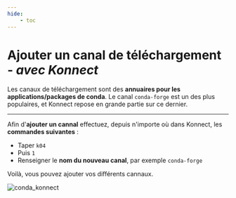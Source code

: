 ```yaml
---
hide:
    - toc
---
```



# **Ajouter un canal de téléchargement** - *avec Konnect*


Les canaux de téléchargement sont des **annuaires pour les applications/packages de conda**. Le canal `conda-forge` est un des plus populaires, et Konnect repose en grande partie sur ce dernier.

---

Afin d'**ajouter un cannal** effectuez, depuis n'importe où dans Konnect, les **commandes suivantes** :

* Taper `k04`
* Puis `1`
* Renseigner le **nom du nouveau canal**, par exemple `conda-forge`

Voilà, vous pouvez ajouter vos différents cannaux.


![conda_konnect](../../../images/konnect_conda.png)




<style>
  .md-content__button {
    display: none;
  }
</style>